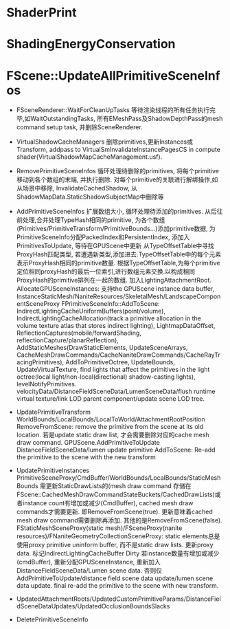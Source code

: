 # ShaderPrint

# ShadingEnergyConservation

# FScene::UpdateAllPrimitiveSceneInfos
- FSceneRenderer::WaitForCleanUpTasks
    等待渲染线程的所有任务执行完毕,如WaitOutstandingTasks, 所有EMeshPass及ShadowDepthPass的mesh command setup task, 并删除SceneRenderer.
- VirtualShadowCacheManagers 
    删除primitives,更新Instances或Transform, addpass to VirtualSmInvalidateInstancePagesCS in compute shader(VirtualShadowMapCacheManagement.usf).
- RemovePrimitiveSceneInfos
    循环处理待删除的primitives, 将每个primitive移动到各个数组的末端, 并执行删除. 对每个primitive的关联进行解绑操作,如从场景中移除, InvalidateCachedShadow, 从ShadowMapData.StaticShadowSubjectMap中删除等
- AddPrimitiveSceneInfos
    扩展数组大小, 循环处理待添加的primitives.
    从后往前处理,合并处理TypeHash相同的primitive, 为各个数组(Primitives/PrimitiveTransform/PrimitiveBounds...)添加primitive数据, 为PrimitiveSceneInfo分配PackedIndex和PersistentIndex, 添加入PrimitivesToUpdate, 等待在GPUScene中更新
    从TypeOffsetTable中寻找ProxyHash匹配类型, 若遭遇新类型,添加进去.TypeOffsetTable中的每个元素表示ProxyHash相同的primitive数量.
    根据TypeOffsetTable,为每个primitive定位相同proxyHash的最后一位索引,进行数组元素交换.以构成相同ProxyHash的primitive排列在一起的数组.
    加入LightingAttachmentRoot.
    AllocateGPUSceneInstances: 支持the GPUScene instance data buffer, InstanceStaticMesh/NaniteResources/SkeletalMesh/LandscapeComponentSceneProxy
    FPrimitiveSceneInfo::AddToScene: 
        IndirectLightingCacheUniformBuffers(point/volume), 
        IndirectLightingCacheAllocation(track a primitive allocation in the volume texture atlas that stores indirect lighting), 
        LightmapDataOffset, 
        ReflectionCaptures(mobile/forwardShading, reflectionCapture/planarReflection), 
        AddStaticMeshes(DrawStaticElements, UpdateSceneArrays, CacheMeshDrawCommands/CacheNaniteDrawCommands/CacheRayTracingPrimitives),
        AddToPrimitiveOctree,
        UpdateBounds,
        UpdateVirtualTexture,
        find lights that affect the primitives in the light octree(local light/non-local(directional) shadow-casting lights),
        levelNotifyPrimitives.
    velocityData/DistanceFieldSceneData/LumenSceneData/flush runtime virtual texture/link LOD parent component/update scene LOD tree.

- UpdatePrimitiveTransform
    WorldBounds/LocalBounds/LocalToWorld/AttachmentRootPosition
    RemoveFromScene: remove the primitive from the scene at its old location. 若是update static draw list, 才会需要删除对应的cache mesh draw command.
    GPUScene.AddPrimitiveToUpdate
    DistanceFieldSceneData/lumen update primitive
    AddToScene: Re-add the primitive to the scene with the new transform

- UpdatePrimitiveInstances
    PrimitiveSceneProxy/CmdBuffer/WorldBounds/LocalBounds/StaticMeshBounds
    需更新StaticDrawLists的(mesh draw command 存储在FScene::CachedMeshDrawCommandStateBuckets/CachedDrawLists)或者instance count有增加或减少(CmdBuffer), cached mesh draw commands才需要更新. 即RemoveFromScene(true). 更新意味着cached mesh draw command需要删除再添加. 其他的是RemoveFromScene(false).
    FStaticMeshSceneProxy(static mesh)/FSceneProxy(nanite resources)/FNaniteGeometryCollectionSceneProxy: static elements总是使用proxy primitive uninform buffer, 而不是static draw lists.
    更新proxy data.
    标记IndirectLightingCacheBuffer Dirty
    若instance数量有增加或减少(cmdBuffer), 重新分配GPUSceneInstance, 重新加入DistanceFieldSceneData/Lumen scene data. 否则仅AddPrimitiveToUpdate/distance field scene data update/lumen scene data update.
    final re-add the primitive to the scene with new transform.  

- UpdatedAttachmentRoots/UpdatedCustomPrimitiveParams/DistanceFieldSceneDataUpdates/UpdatedOcclusionBoundsSlacks

- DeletePrimitiveSceneInfo